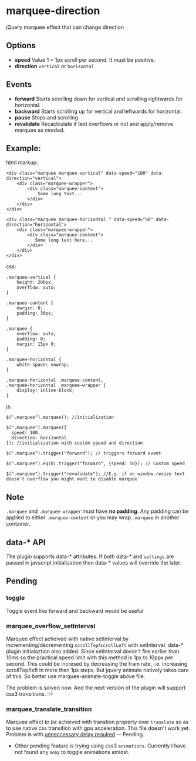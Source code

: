 # marquee-direction
jQuery marquee effect that can change direction

## Options  
 - **speed** Value 1 = 1px scroll per second. It must be positive.
 - **direction** `vertical` or `horizontal`  
 
## Events  
 - **forward**  Starts scrolling down for vertical and scrolling rightwards for horizontal.  
 - **backward** Starts scrolling up for vertical and leftwards for horizontal.  
 - **pause** Stops and scrolling   
 - **revalidate** Recaclculate if text overflows or not and apply/remove marquee as needed. 
 
 
 ## Example:  
 
 html markup:  
 
    <div class="marquee marquee-vertical" data-speed="100" data-direction="vertical">
        <div class="marquee-wrapper">
            <div class="marquee-content">
                Some long text...
            </div>
        </div>
    </div>
    
    <div class="marquee marquee-horizontal " data-speed="50" data-direction="horizontal">       
        <div class="marquee-wrapper">
            <div class="marquee-content">
               Some long text here...
            </div>            
        </div>
    </div>

css:  

    .marquee-vertical {
        height: 200px;
        overflow: auto;
    }
    
    .marquee-content {
        margin: 0;
        padding: 30px;
    }
    
    .marquee {
        overflow: auto;
       	padding: 0;
        margin: 15px 0;
    }

    .marquee-horizontal {
    	white-space: nowrap;
    }
    
    .marquee-horizontal .marquee-content,
    .marquee-horizontal .marquee-wrapper {
        display: inline-block;
    }

js:  

    $(".marquee").marquee(); //initialization  

    $(".marquee").marquee({
      speed: 100,  
      direction: horizontal
    }); //initialization with custom speed and direction

    $(".marquee").trigger("forward"); // triggers forward event  

    $(".marquee").eq(0).trigger("forward", {speed: 50}); // Custom speed  

    $(".marquee").trigger("revalidate"); //E.g. if on window.resize text doesn't overflow you might want to disable marquee 

## Note  

`.marquee` and `.marquee-wrapper` must have **no padding**. Any padding can be applied to either `.marquee-content` or you may wrap `.marquee` in another container.

## data-\* API  

The plugin supports data-\* attributes. If both data-\* and `settings` are passed in javscript initialization then data-\* values will override the later.





## Pending

### toggle  
Toggle event like forward and backward would be useful

### marquee_overflow_setInterval  
Marquee effect acheived with native setInterval by incrementing/decrementing `scrollTop`/`scrollLeft` with setInterval. data-\* plugin initialaztion also added. Since setInterval doesn't fire earlier than 10ms so the practical speed limit with this method is 1px to 10ppx per second. This could be incresed by decreasing the fram rate, i.e. increasing scrollTop/left in more than 1px steps. But jquery animate natively takes care of this. So better use marquee-animate-toggle above file.

The problem is solved now. And the next version of the plugin will support css3 transitions. :-)

### marquee_translate_transition 
Marquee effect _to be_ acheived with transtion property over `translate` so as to use native css transition with gpu acceleration. This file doesn't work yet. Problem is with [unneccessary delay required](http://stackoverflow.com/q/42930773/3429430) -- Pending.  

- Other pending feature is trying using css3 `animations`. Currently I have not found any way to toggle animations amidst. 

